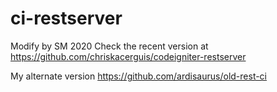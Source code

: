 # ci-restserver
Modify by SM 2020
Check the recent version at https://github.com/chriskacerguis/codeigniter-restserver

My alternate version https://github.com/ardisaurus/old-rest-ci
